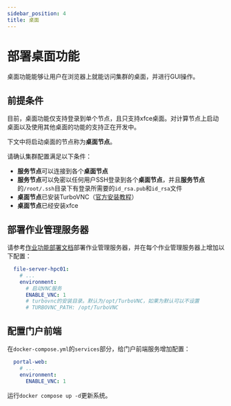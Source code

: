 ```yaml
---
sidebar_position: 4
title: 桌面
---
```


# 部署桌面功能

桌面功能能够让用户在浏览器上就能访问集群的桌面，并进行GUI操作。

## 前提条件

目前，桌面功能仅支持登录到单个节点，且只支持xfce桌面。对计算节点上启动桌面以及使用其他桌面的功能的支持正在开发中。

下文中将启动桌面的节点称为**桌面节点**。

请确认集群配置满足以下条件：

- **服务节点**可以连接到各个**桌面节点**
- **服务节点**可以免密以任何用户SSH登录到各个**桌面节点**，并且**服务节点**的`/root/.ssh`目录下有登录所需要的`id_rsa.pub`和`id_rsa`文件
- **桌面节点**已安装TurboVNC（[官方安装教程](https://turbovnc.org/Downloads/YUM)）
- **桌面节点**已经安装xfce

## 部署作业管理服务器

请参考[作业功能部署文档](./job.md#部署file-server-slurm)部署作业管理服务器，并在每个作业管理服务器上增加以下配置：

```yml title=docker-compose.yml
  file-server-hpc01:
    # ...
    environment:
      # 启动VNC服务
      ENABLE_VNC: 1
      # turbovnc的安装目录。默认为/opt/TurboVNC，如果为默认可以不设置
      # TURBOVNC_PATH: /opt/TurboVNC
```

## 配置门户前端

在`docker-compose.yml`的`services`部分，给门户前端服务增加配置：

```yml title=docker-compose.yml
  portal-web:
    # ...
    environment:
      ENABLE_VNC: 1
```

运行`docker compose up -d`更新系统。
